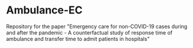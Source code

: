 # Ambulance-EC
Repository for the paper "Emergency care for non-COVID-19 cases during and after the pandemic - A counterfactual study of response time of ambulance and transfer time to admit patients in hospitals"
